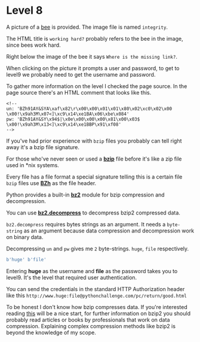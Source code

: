 # Level 8

A picture of a [bee](/8/integrity.jpg) is provided. The image file is named `integrity`. 


The HTML title is `working hard?` probably refers to the bee in the image, since bees work hard. 


Right below the image of the bee it says `Where is the missing link?`.


When clicking on the picture it prompts a user and password, to get to level9 we probably need to get the username and password.


To gather more information on the level I checked the page source. In the page source there's an HTML comment that looks like this.


```
<!--
un: 'BZh91AY&SYA\xaf\x82\r\x00\x00\x01\x01\x80\x02\xc0\x02\x00 \x00!\x9ah3M\x07<]\xc9\x14\xe1BA\x06\xbe\x084'
pw: 'BZh91AY&SY\x94$|\x0e\x00\x00\x00\x81\x00\x03$ \x00!\x9ah3M\x13<]\xc9\x14\xe1BBP\x91\xf08'
-->
```


If you've had prior experience with `bzip` files you probably can tell right away it's a bzip file signature. 


For those who've never seen or used a **[bzip](https://en.wikipedia.org/wiki/Bzip2)** file before it's like a zip file used in *nix systems.


Every file has a file format a special signature telling this is a certain file `bzip` files use **[BZh](https://en.wikipedia.org/wiki/Bzip2#File_format)** as the file header.


Python provides a built-in **[bz2](https://docs.python.org/3/library/bz2.html)** module for bzip compression and decompression. 


You can use **[bz2.decompress](https://docs.python.org/3/library/bz2.html#bz2.decompress)** to decompress bzip2 compressed data.


`bz2.decompress` requires bytes strings as an argument. It needs a `byte-string` as an argument because data compression and decompression work on binary data.


Decompressing `un` and `pw` gives me `2` byte-strings. `huge`, `file` respectively.


```python
b'huge' b'file'
```

Entering **huge** as the username and **file** as the password takes you to level9. It's the level that required user authentication.


You can send the credentials in the standard HTTP Authorization header like this `http://www.huge:file@pythonchallenge.com/pc/return/good.html`


To be honest I don't know how bzip compresses data. If you're interested reading [this](https://www.quora.com/What-is-a-Bzip2-process-How-is-it-performed) will be a nice start, for further information on bzip2 you should probably read articles or books by professionals that work on data compression. 
Explaining complex compression methods like bzip2 is beyond the knowledge of my scope.